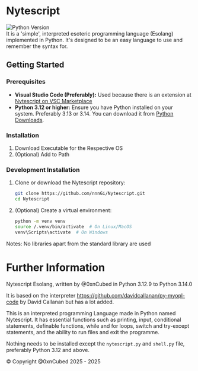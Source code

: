 # Nytescript
![Python Version](https://img.shields.io/badge/Python-%3E=3.12-blue.svg) \
It is a 'simple', interpreted esoteric programming language (Esolang) implemented in Python. It's designed to be an easy language to use and remember the syntax for.

## Getting Started
### Prerequisites

* **Visual Studio Code (Preferably):** Used because there is an extension at [Nytescript on VSC Marketplace](https://marketplace.visualstudio.com/items?itemName=nnnGitHub.nytescript)
* **Python 3.12 or higher:** Ensure you have Python installed on your system. Preferably 3.13 or 3.14. You can download it from [Python Downloads](https://www.python.org/downloads/).

### Installation
1.  Download Executable for the Respective OS
2. (Optional) Add to Path

### Development Installation 
1.  Clone or download the Nytescript repository:
    ```zsh
    git clone https://github.com/nnnGi/Nytescript.git
    cd Nytescript
    ```
2. (Optional) Create a virtual environment:
    ```zsh
	python -m venv venv
    source /.venv/bin/activate  # On Linux/MacOS
    venv\Scripts\activate  # On Windows
    ```

Notes: No libraries apart from the standard library are used

# Further Information
Nytescript Esolang, written by @0xnCubed in Python 3.12.9 to Python 3.14.0

It is based on the interpreter https://github.com/davidcallanan/py-myopl-code by David Callanan but has a lot added.

This is an interpreted programming Language made in Python named Nytescript. It has essential functions such as
printing, input, conditional statements, definable functions, while and for loops, switch and try-except statements, and the ability to run files and 
exit the programme.

Nothing needs to be installed except the ```nytescript.py``` and ```shell.py``` file, preferably Python 3.12 and above.

© Copyright @0xnCubed 2025 - 2025
